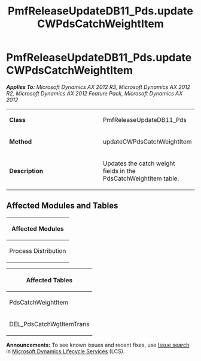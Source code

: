 ﻿---
title: PmfReleaseUpdateDB11_Pds.updateCWPdsCatchWeightItem
TOCTitle: PmfReleaseUpdateDB11_Pds.updateCWPdsCatchWeightItem
ms:assetid: 73b651f3-c4d2-cc64-7aeb-344927fbf9d5
ms:mtpsurl: https://msdn.microsoft.com/en-us/library/JJ685833(v=AX.60)
ms:contentKeyID: 49709033
ms.date: 05/18/2015
mtps_version: v=AX.60
---

# PmfReleaseUpdateDB11\_Pds.updateCWPdsCatchWeightItem 


_**Applies To:** Microsoft Dynamics AX 2012 R3, Microsoft Dynamics AX 2012 R2, Microsoft Dynamics AX 2012 Feature Pack, Microsoft Dynamics AX 2012_

<table>
<colgroup>
<col style="width: 50%" />
<col style="width: 50%" />
</colgroup>
<tbody>
<tr class="odd">
<td><p><strong>Class</strong></p></td>
<td><p>PmfReleaseUpdateDB11_Pds</p></td>
</tr>
<tr class="even">
<td><p><strong>Method</strong></p></td>
<td><p>updateCWPdsCatchWeightItem</p></td>
</tr>
<tr class="odd">
<td><p><strong>Description</strong></p></td>
<td><p>Updates the catch weight fields in the PdsCatchWeightItem table.</p></td>
</tr>
</tbody>
</table>


## Affected Modules and Tables

<table>
<colgroup>
<col style="width: 100%" />
</colgroup>
<thead>
<tr class="header">
<th><p>Affected Modules</p></th>
</tr>
</thead>
<tbody>
<tr class="odd">
<td><p>Process Distribution</p></td>
</tr>
</tbody>
</table>


<table>
<colgroup>
<col style="width: 100%" />
</colgroup>
<thead>
<tr class="header">
<th><p>Affected Tables</p></th>
</tr>
</thead>
<tbody>
<tr class="odd">
<td><p>PdsCatchWeightItem</p></td>
</tr>
<tr class="even">
<td><p>DEL_PdsCatchWgtItemTrans</p></td>
</tr>
</tbody>
</table>

  
**Announcements:** To see known issues and recent fixes, use [Issue search](http://go.microsoft.com/fwlink/?linkid=389258) in [Microsoft Dynamics Lifecycle Services](http://go.microsoft.com/fwlink/?linkid=306505) (LCS).

